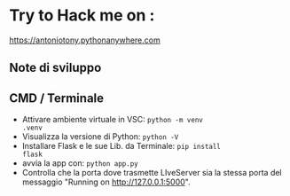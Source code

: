# Try to Hack me on : 
https://antoniotony.pythonanywhere.com

## Note di sviluppo
## CMD / Terminale
- Attivare ambiente virtuale in VSC: <code>python -m venv .venv</code>
- Visualizza la versione di Python: <code>python -V</code>
- Installare Flask e le sue Lib. da Terminale: <code>pip install flask</code>
- avvia la app con:
<code>python app.py</code>
- Controlla che la porta dove trasmette LIveServer sia la stessa porta del messaggio "Running on http://127.0.0.1:5000".

